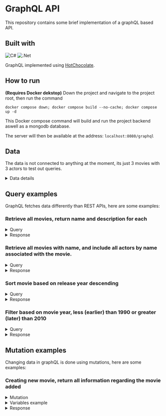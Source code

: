 # GraphQL API
This repository contains some brief implementation of a graphQL based API.

## Built with
![C#](https://img.shields.io/badge/c%23-%23239120.svg?style=for-the-badge&logo=csharp&logoColor=white) ![.Net](https://img.shields.io/badge/.NET-5C2D91?style=for-the-badge&logo=.net&logoColor=white)

GraphQL implemented using [HotChocolate](https://chillicream.com/docs/hotchocolate/v13).


## How to run
**(Requires Docker dekstop)**
Down the project and navigate to the project root, then run the command
```
docker compose down; docker compose build --no-cache; docker compose up -d
```

This Docker compose command will build and run the project backend aswell as a mongodb database. 

The server will then be available at the address: `localhost:8080/graphql`

## Data
The data is not connected to anything at the moment, its just 3 movies with 3 actors to test out queries. 
<Details><summary>Data details</summary>
<Details><summary>Movies</summary>
    <details><summary markdown="span">Movie 1</summary>
    {
        name: "Movie A"
        description: "Something happens!"
        year: 1980,
        actors: [actor1, actor2]
    }
    </details>
        <Details><summary>Movie 2</summary>
    {
        name: "Movie B"
        description: "Something happens?"
        year: 2000,
        actors: [actor2, actor3]
    }
    </Details>
        <Details><summary>Movie 3</summary>
    {
        name: "Movie C"
        description: "Something happens."
        year: 2020,
        actors: [actor1, actor3]
    }
    </Details>
</Details>
<Details><summary>Actors</summary>
    <Details><summary>Actor 1</summary>
    {
        name: "Actor A"
        age: 42
    }
    </Details>
    <Details><summary>Actor 2</summary>
    {
        name: "Actor B"
        age: 62
    }
    </Details>
    <Details><summary>Actor 3</summary>
    {
        name: "Actor C"
        age: 22
    }
    </Details>
</Details>
</Details>

## Query examples
GraphQL fetches data differently than REST APIs, here are some examples: 

### Retrieve all movies, return name and description for each
<details>
    <summary>Query</summary>


    {
      movie {
        name
        description
      }
    }
</details>

<details>
    <summary>Response</summary>

    {
      "data": {
        "movie": [
          {
            "name": "Movie A",
            "description": "Something happens!"
          },
          {
            "name": "Movie B",
            "description": "Something happens?"
          },
          {
            "name": "Movie C",
            "description": "Something happens."
          }
        ]
      }
    }
</details>

### Retrieve all movies with name, and include all actors by name associated with the movie.
<details>
    <summary>Query</summary>

    {
      movie {
        name
        description
      }
    }
</details>

<details>
    <summary>Response</summary>

    {
      "data": {
        "movie": [
          {
            "name": "Movie A",
            "actors": [
              {
                "name": "Actor A"
              },
              {
                "name": "Actor B"
              }
            ]
          },
          {
            "name": "Movie B",
            "actors": [
              {
                "name": "Actor B"
              },
              {
                "name": "Actor C"
              }
            ]
          },
          {
            "name": "Movie C",
            "actors": [
              {
                "name": "Actor A"
              },
              {
                "name": "Actor C"
              }
            ]
          }
        ]
      }
    }
</details>

### Sort movie based on release year descending
<details>
    <summary>Query</summary>

    {
      movie (order: {year: DESC}){
        name
        year
      }
    }
</details>

<details>
    <summary>Response</summary>

    {
      "data": {
        "movie": [
          {
            "name": "Movie C",
            "year": 2020
          },
          {
            "name": "Movie B",
            "year": 2000
          },
          {
            "name": "Movie A",
            "year": 1980
          }
        ]
      }
    }
</details>

### Filter based on movie year, less (earlier) than 1990 or greater (later) than 2010

<details>
    <summary>Query</summary>


    {
        movie (
            where: {or: [{year: {lt: 1990}}, {year: {gt: 2010}}]}
            order: [{year: ASC}]
        ) {
            name
            year
            actors (order: [{age: DESC}]) {
                name
                age
            }
        }
    }
</details>

<details>
    <summary>Response</summary>


    {
      "data": {
        "movie": [
          {
            "name": "Movie A",
            "year": 1980,
            "actors": [
              {
                "name": "Actor B",
                "age": 62
              },
              {
                "name": "Actor A",
                "age": 42
              }
            ]
          },
          {
            "name": "Movie C",
            "year": 2020,
            "actors": [
              {
                "name": "Actor A",
                "age": 42
              },
              {
                "name": "Actor C",
                "age": 22
              }
            ]
          }
        ]
      }
    }
</details>

## Mutation examples

Changing data in graphQL is done using mutations, here are some examples:

### Creating new movie, return all information regarding the movie added
<details>
    <summary>Mutation</summary>

    mutation ($movie_name: String!, $year: Int!) {
      createMovie (
        input: {movie: 
          {name: $movie_name, description: "Nothing happened", year: $year, 
            actors: [{name: "Actor A", age: 25}, {name: "Actor B", age: 30}, {name: "Actor C", age: 35}]
          }
        }) {
        movie {
          id
          name
          description
          year
          actors {
            name
            age
          }
        }
      }
    }
</details>
<details>
    <summary>Variables example</summary>

    {
      "movie_name": "Movie about something",
      "year": 2222
    }
</details>

<details>
    <summary>Response</summary>

    {
      "data": {
        "createMovie": {
          "movie": {
            "id": "6628bba84810ce245f23db4b",
            "name": "Movie about something",
            "description": "Nothing happened",
            "year": 2222,
            "actors": [
              {
                "name": "Actor A",
                "age": 25
              },
              {
                "name": "Actor B",
                "age": 30
              },
              {
                "name": "Actor C",
                "age": 35
              }
            ]
          }
        }
      }
    }
</details>